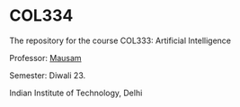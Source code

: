 # COL334

The repository for the course COL333: Artificial Intelligence

Professor: [Mausam](https://www.cse.iitd.ac.in/~mausam/) 

Semester: Diwali 23.

Indian Institute of Technology, Delhi 
